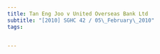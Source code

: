 ```yaml
---
title: Tan Eng Joo v United Overseas Bank Ltd 
subtitle: "[2010] SGHC 42 / 05\_February\_2010"
tags:


---
```


